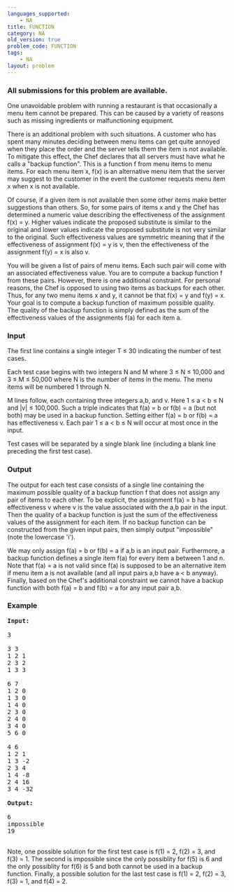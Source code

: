 ```yaml
---
languages_supported:
    - NA
title: FUNCTION
category: NA
old_version: true
problem_code: FUNCTION
tags:
    - NA
layout: problem
---
```

###  All submissions for this problem are available. 

One unavoidable problem with running a restaurant is that occasionally a menu item cannot be prepared. This can be caused by a variety of reasons such as missing ingredients or malfunctioning equipment.

There is an additional problem with such situations. A customer who has spent many minutes deciding between menu items can get quite annoyed when they place the order and the server tells them the item is not available. To mitigate this effect, the Chef declares that all servers must have what he calls a "backup function". This is a function f from menu items to menu items. For each menu item x, f(x) is an alternative menu item that the server may suggest to the customer in the event the customer requests menu item x when x is not available.

Of course, if a given item is not available then some other items make better suggestions than others. So, for some pairs of items x and y the Chef has determined a numeric value describing the effectiveness of the assignment f(x) = y. Higher values indicate the proposed substitute is similar to the original and lower values indicate the proposed substitute is not very similar to the original. Such effectiveness values are symmetric meaning that if the effectiveness of assignment f(x) = y is v, then the effectiveness of the assignment f(y) = x is also v.

You will be given a list of pairs of menu items. Each such pair will come with an associated effectiveness value. You are to compute a backup function f from these pairs. However, there is one additional constraint. For personal reasons, the Chef is opposed to using two items as backups for each other. Thus, for any two menu items x and y, it cannot be that f(x) = y and f(y) = x. Your goal is to compute a backup function of maximum possible quality. The quality of the backup function is simply defined as the sum of the effectiveness values of the assignments f(a) for each item a.

### Input

The first line contains a single integer T ≤ 30 indicating the number of test cases.

Each test case begins with two integers N and M where 3 ≤ N ≤ 10,000 and 3 ≤ M ≤ 50,000 where N is the number of items in the menu. The menu items will be numbered 1 through N.

M lines follow, each containing three integers a,b, and v. Here 1 ≤ a < b ≤ N and |v| ≤ 100,000. Such a triple indicates that f(a) = b or f(b) = a (but not both) may be used in a backup function. Setting either f(a) = b or f(b) = a has effectiveness v. Each pair 1 ≤ a < b ≤ N will occur at most once in the input.

Test cases will be separated by a single blank line (including a blank line preceding the first test case).

### Output

The output for each test case consists of a single line containing the maximum possible quality of a backup function f that does not assign any pair of items to each other. To be explicit, the assignment f(a) = b has effectiveness v where v is the value associated with the a,b pair in the input. Then the quality of a backup function is just the sum of the effectiveness values of the assignment for each item. If no backup function can be constructed from the given input pairs, then simply output "impossible" (note the lowercase 'i').

We may only assign f(a) = b or f(b) = a if a,b is an input pair. Furthermore, a backup function defines a single item f(a) for every item a between 1 and n. Note that f(a) = a is not valid since f(a) is supposed to be an alternative item if menu item a is not available (and all input pairs a,b have a < b anyway). Finally, based on the Chef's additional constraint we cannot have a backup function with both f(a) = b and f(b) = a for any input pair a,b.

### Example

<pre><b>Input:</b>

3

3 3
1 2 1
2 3 2
1 3 3

6 7
1 2 0
1 3 0
1 4 0
2 3 0
2 4 0
3 4 0
5 6 0

4 6
1 2 1
1 3 -2
2 3 4
1 4 -8
2 4 16
3 4 -32

<b>Output:</b>

6
impossible
19

</pre> Note, one possible solution for the first test case is f(1) = 2, f(2) = 3, and f(3) = 1. The second is impossible since the only possiblity for f(5) is 6 and the only possiblity for f(6) is 5 and both cannot be used in a backup function. Finally, a possible solution for the last test case is f(1) = 2, f(2) = 3, f(3) = 1, and f(4) = 2.
